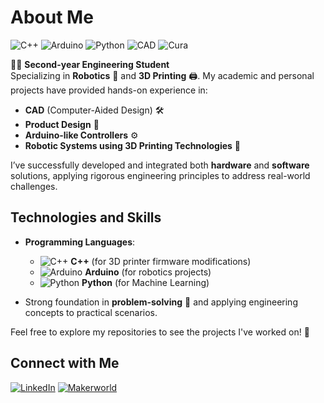 # About Me

![C++](https://img.icons8.com/color/48/000000/c-plus-plus-logo.png) ![Arduino](https://img.icons8.com/color/48/000000/arduino.png) ![Python](https://img.icons8.com/color/48/000000/python.png) ![CAD](https://img.icons8.com/color/48/000000/autodesk-autocad.png) ![Cura](https://img.icons8.com/ios/50/000000/ultimaker-cura.png)

👨‍🎓 **Second-year Engineering Student**  
Specializing in **Robotics** 🤖 and **3D Printing** 🖨. My academic and personal projects have provided hands-on experience in:

- **CAD** (Computer-Aided Design) 🛠️  
- **Product Design** 📐  
- **Arduino-like Controllers** ⚙️  
- **Robotic Systems using 3D Printing Technologies** 🦾

I’ve successfully developed and integrated both **hardware** and **software** solutions, applying rigorous engineering principles to address real-world challenges.

## Technologies and Skills

- **Programming Languages**:  
  - ![C++](https://img.icons8.com/color/48/000000/c-plus-plus-logo.png) **C++** (for 3D printer firmware modifications)  
  - ![Arduino](https://img.icons8.com/color/48/000000/arduino.png) **Arduino** (for robotics projects)  
  - ![Python](https://img.icons8.com/color/48/000000/python.png) **Python** (for Machine Learning)

- Strong foundation in **problem-solving** 🧠 and applying engineering concepts to practical scenarios.

Feel free to explore my repositories to see the projects I've worked on! 🚀

## Connect with Me

[![LinkedIn](https://img.icons8.com/ios/50/000000/linkedin.png)](https://www.linkedin.com/in/tigran-og-27051b30b/?originalSubdomain=es) [![Makerworld](https://img.icons8.com/ios/50/000000/makerworld.png)](makerworld.com/es/@TheTg)


<!--
**Thetigri/Thetigri** is a ✨ _special_ ✨ repository because its `README.md` (this file) appears on your GitHub profile.

Here are some ideas to get you started:

- 🔭 I’m currently working on ...
- 🌱 I’m currently learning ...
- 👯 I’m looking to collaborate on ...
- 🤔 I’m looking for help with ...
- 💬 Ask me about ...
- 📫 How to reach me: ...
- 😄 Pronouns: ...
- ⚡ Fun fact: ...
-->
